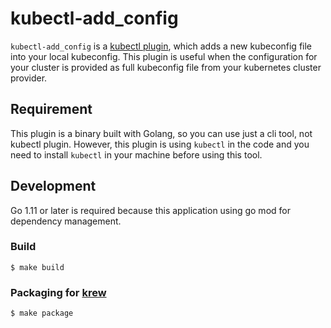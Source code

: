 # kubectl-add_config

`kubectl-add_config` is a [kubectl plugin](https://kubernetes.io/docs/tasks/extend-kubectl/kubectl-plugins/), which adds a new kubeconfig file into your local kubeconfig. This plugin is useful when the configuration for your cluster is provided as full kubeconfig file from your kubernetes cluster provider.

## Requirement

This plugin is a binary built with Golang, so you can use just a cli tool, not kubectl plugin. However, this plugin is using `kubectl` in the code and you need to install `kubectl` in your machine before using this tool.

## Development

Go 1.11 or later is required because this application using go mod for dependency management.

### Build

``` shell
$ make build
```

### Packaging for [krew](https://github.com/kubernetes-sigs/krew)

``` shell
$ make package
```
